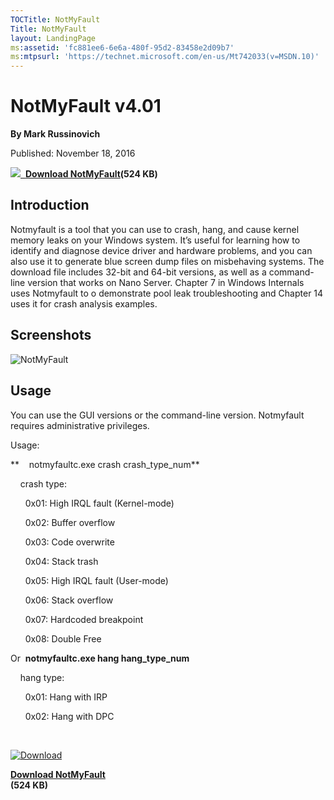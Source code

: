 ```yaml
--- 
TOCTitle: NotMyFault
Title: NotMyFault
layout: LandingPage
ms:assetid: 'fc881ee6-6e6a-480f-95d2-83458e2d09b7'
ms:mtpsurl: 'https://technet.microsoft.com/en-us/Mt742033(v=MSDN.10)'
---
```


NotMyFault v4.01
================

**By Mark Russinovich**

Published: November 18, 2016

[![](/media/landing/sysinternals/download_sm.png)
 **Download
NotMyFault**](https://download.sysinternals.com/files/notmyfault.zip)**(524
KB)**


## Introduction

Notmyfault is a tool that you can use to crash, hang, and cause kernel
memory leaks on your Windows system. It’s useful for learning how to
identify and diagnose device driver and hardware problems, and you can
also use it to generate blue screen dump files on misbehaving systems.
The download file includes 32-bit and 64-bit versions, as well as a
command-line version that works on Nano Server. Chapter 7 in Windows
Internals uses Notmyfault to o demonstrate pool leak troubleshooting and
Chapter 14 uses it for crash analysis examples.


## Screenshots

![NotMyFault](/media/landing/sysinternals/notmyfault.png "NotMyFault")

## Usage

You can use the GUI versions or the command-line version. Notmyfault
requires administrative privileges.

Usage:

**    notmyfaultc.exe crash crash\_type\_num**

    crash type:

      0x01: High IRQL fault (Kernel-mode)

      0x02: Buffer overflow

      0x03: Code overwrite

      0x04: Stack trash

      0x05: High IRQL fault (User-mode)

      0x06: Stack overflow

      0x07: Hardcoded breakpoint

      0x08: Double Free

Or  **notmyfaultc.exe hang hang\_type\_num**

    hang type:

      0x01: Hang with IRP

      0x02: Hang with DPC

 

[![Download](/media/landing/sysinternals/download_sm.png "Download")
](https://download.sysinternals.com/files/notmyfault.zip)

[**Download NotMyFault**  
](https://download.sysinternals.com/files/notmyfault.zip)**(524 KB)**
